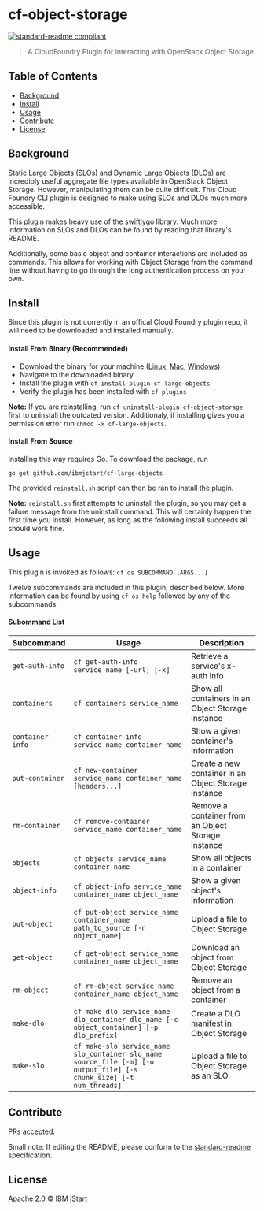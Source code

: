 # cf-object-storage

[![standard-readme compliant](https://img.shields.io/badge/standard--readme-OK-green.svg?style=flat-square)](https://github.com/RichardLitt/standard-readme)

> A CloudFoundry Plugin for interacting with OpenStack Object Storage

## Table of Contents

- [Background](#background)
- [Install](#install)
- [Usage](#usage)
- [Contribute](#contribute)
- [License](#license)

## Background

Static Large Objects (SLOs) and Dynamic Large Objects (DLOs) are incredibly useful aggregate file types available
in OpenStack Object Storage. However, manipulating them can be quite difficult. This Cloud Foundry CLI plugin is
designed to make using SLOs and DLOs much more accessible. 

This plugin makes heavy use of the [swiftlygo](https://github.com/ibmjstart/swiftlygo) library. Much more information 
on SLOs and DLOs can be found by reading that library's README.

Additionally, some basic object and container interactions are included as commands. This allows for working with
Object Storage from the command line without having to go through the long authentication process on your own.

## Install

Since this plugin is not currently in an offical Cloud Foundry plugin repo, it will need to be downloaded and installed
manually. 

#### Install From Binary (Recommended)

- Download the binary for your machine ([Linux](https://github.com/ibmjstart/cf-large-objects/tree/master/binaries/linux/cf-large-objects?raw=true), [Mac](https://github.com/ibmjstart/cf-large-objects/tree/master/binaries/darwin/cf-large-objects?raw=true), [Windows](https://github.com/ibmjstart/cf-large-objects/tree/master/binaries/windows/cf-large-objects.exe?raw=true))
- Navigate to the downloaded binary
- Install the plugin with `cf install-plugin cf-large-objects`
- Verify the plugin has been installed with `cf plugins`

**Note:** If you are reinstalling, run `cf uninstall-plugin cf-object-storage` first to uninstall the outdated
version. Additionaly, if installing gives you a permission error run `chmod -x cf-large-objects`.

#### Install From Source

Installing this way requires Go. To download the package, run
```
go get github.com/ibmjstart/cf-large-objects
```

The provided `reinstall.sh` script can then be ran to install the plugin.

**Note:** `reinstall.sh` first attempts to uninstall the plugin, so you may get a failure message from the uninstall
command. This will certainly happen the first time you install. However, as long as the following install succeeds all
should work fine.

## Usage

This plugin is invoked as follows:
`cf os SUBCOMMAND [ARGS...]`

Twelve subcommands are included in this plugin, described below. More information can be found by using `cf os help` followed by any of the subcommands.

#### Subommand List

Subcommand		|Usage															|Description
---		|---															|---
`get-auth-info` | `cf get-auth-info service_name [-url] [-x]`										|Retrieve a service's x-auth info
`containers` | `cf containers service_name` | Show all containers in an Object Storage instance
`container-info` | `cf container-info service_name container_name` | Show a given container's information
`put-container` | `cf new-container service_name container_name [headers...]` | Create a new container in an Object Storage instance
`rm-container` | `cf remove-container service_name container_name` | Remove a container from an Object Storage instance
`objects` | `cf objects service_name container_name` | Show all objects in a container
`object-info` | `cf object-info service_name container_name object_name` | Show a given object's information
`put-object`    | `cf put-object service_name container_name path_to_source [-n object_name]` | Upload a file to Object Storage
`get-object` | `cf get-object service_name container_name object_name` | Download an object from Object Storage
`rm-object` | `cf rm-object service_name container_name object_name` | Remove an object from a container
`make-dlo`	| `cf make-dlo service_name dlo_container dlo_name [-c object_container] [-p dlo_prefix]`				|Create a DLO manifest in Object Storage
`make-slo`	| `cf make-slo service_name slo_container slo_name source_file [-m] [-o output_file] [-s chunk_size] [-t num_threads]`	|Upload a file to Object Storage as an SLO

## Contribute

PRs accepted.

Small note: If editing the README, please conform to the [standard-readme](https://github.com/RichardLitt/standard-readme) specification.

## License
Apache 2.0
 © IBM jStart

